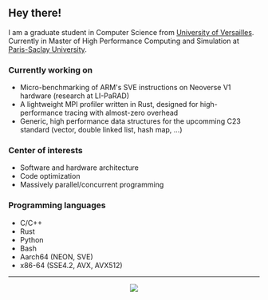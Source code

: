 ## Hey there!
I am a graduate student in Computer Science from [University of Versailles](https://www.uvsq.fr/licence-informatique).
Currently in Master of High Performance Computing and Simulation at [Paris-Saclay University](http://www.chps.uvsq.fr/).

### Currently working on
- Micro-benchmarking of ARM's SVE instructions on Neoverse V1 hardware (research at LI-PaRAD)
- A lightweight MPI profiler written in Rust, designed for high-performance tracing with almost-zero overhead
- Generic, high performance data structures for the upcomming C23 standard (vector, double linked list, hash map, ...) 

### Center of interests
- Software and hardware architecture
- Code optimization
- Massively parallel/concurrent programming

### Programming languages
- C/C++
- Rust
- Python
- Bash
- Aarch64 (NEON, SVE)
- x86-64 (SSE4.2, AVX, AVX512)

---
<div align="center">
  <img src="https://github-readme-stats.vercel.app/api?username=dssgabriel&show_icons=true&count_private=true&hide_border=true" align="center"/>
</div>  
